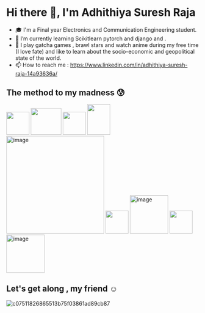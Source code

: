 # Hi there 👋, I'm Adhithiya Suresh Raja

- 🎓 I'm a Final year Electronics and Communication Engineering student.
- 🤖 I’m currently learning Scikitlearn pytorch and django and .
- 🎨 I play gatcha games , brawl stars and watch anime during my free time (I love fate) and like to learn about the socio-economic and geopolitical state of the world.
- 📫 How to reach me : https://www.linkedin.com/in/adhithiya-suresh-raja-14a93636a/

## The method to my madness 😰

<p align="left">
  <img src="https://github.com/user-attachments/assets/b3bdcecd-caff-4e09-8e4b-0bae247a0b1f" width="60" height="60"/>
  <img src="https://github.com/user-attachments/assets/1dc9dc64-f8fd-4d41-b8ff-c0863c0474a5" width="80" height="70"/>
  
  <img src="https://github.com/user-attachments/assets/196abba5-e4ee-46db-b0cc-c9e7ba7eea2f" width="60" height="60"/>
  <img src="https://github.com/user-attachments/assets/5526e3d9-6d27-4fad-ac3d-c8c0666e0e85" width="60" height="80"/>
  <img width="256" height="256" alt="image" src="https://github.com/user-attachments/assets/20c5d19c-2f9d-4887-a840-9d577bab0e6e" />

  <img src="https://github.com/user-attachments/assets/0af26433-4fe3-4f55-bb8a-db963f444936" width="60" height="60"/> 
  <img width="100" height="100" alt="image" src="https://github.com/user-attachments/assets/c657bec9-bd73-40f4-beef-a5395ff58c5b" />
  <img src="https://github.com/user-attachments/assets/99e50312-608d-499b-9f7e-69cfb4f6e4be" width="60" height="60"/>
  <img width="100" height="100" alt="image" src="https://github.com/user-attachments/assets/21044f60-5199-4b5b-86e1-76b98c76f79d" />
</p>




## Let's get along , my friend ☺️
![c07511826865513b75f03861ad89cb87](https://github.com/user-attachments/assets/3d43b47a-5a19-4c77-81af-20d55f127e2c)



<!--
**AdhithiyaSureshRaja/AdhithiyaSureshRaja** is a ✨ _special_ ✨ repository because its `README.md` (this file) appears on your GitHub profile.

Here are some ideas to get you started:

- 🔭 I’m currently working on ...
- 🌱 I’m currently learning ...
- 👯 I’m looking to collaborate on ...
- 🤔 I’m looking for help with ...
- 💬 Ask me about ...
- 📫 How to reach me: ...
- 😄 Pronouns: ...
- ⚡ Fun fact: ...
-->
